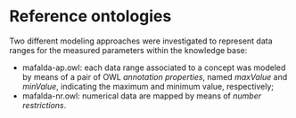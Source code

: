 # Reference ontologies

Two different modeling approaches were investigated to represent data ranges for the measured parameters within the knowledge base:

- mafalda-ap.owl: each data range associated to a concept was modeled by means of a pair of OWL _annotation properties_, named _maxValue_ and _minValue_, indicating the maximum and minimum value, respectively;
- mafalda-nr.owl: numerical data are mapped by means of _number restrictions_.